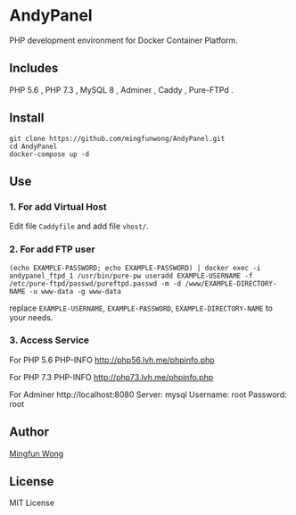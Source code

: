 # AndyPanel
PHP development environment for Docker Container Platform.

## Includes
PHP 5.6 ,
PHP 7.3 ,
MySQL 8 ,
Adminer ,
Caddy ,
Pure-FTPd .

## Install

```
git clone https://github.com/mingfunwong/AndyPanel.git
cd AndyPanel
docker-compose up -d
```

## Use

### 1. For add Virtual Host 
Edit file ``Caddyfile``  and add file ``vhost/``.

### 2. For add FTP user
```
(echo EXAMPLE-PASSWORD; echo EXAMPLE-PASSWORD) | docker exec -i andypanel_ftpd_1 /usr/bin/pure-pw useradd EXAMPLE-USERNAME -f /etc/pure-ftpd/passwd/pureftpd.passwd -m -d /www/EXAMPLE-DIRECTORY-NAME -u www-data -g www-data
```
replace ``EXAMPLE-USERNAME``, ``EXAMPLE-PASSWORD``, ``EXAMPLE-DIRECTORY-NAME`` to your needs.

### 3. Access Service
For PHP 5.6 PHP-INFO http://php56.lvh.me/phpinfo.php

For PHP 7.3 PHP-INFO http://php73.lvh.me/phpinfo.php

For Adminer http://localhost:8080 Server: mysql Username: root Password: root

## Author
[Mingfun Wong](https://github.com/mingfunwong)

## License
MIT License